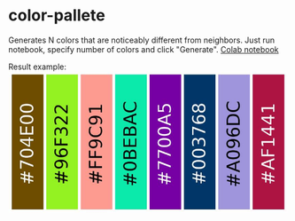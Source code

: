 # color-pallete
Generates N colors that are noticeably different from neighbors.
Just run notebook, specify number of colors and click "Generate".
[Colab notebook](https://colab.research.google.com/github/slavust/color-pallete/blob/main/color-pallete.ipynb)

Result example:
![example](sample-result.jpg)

